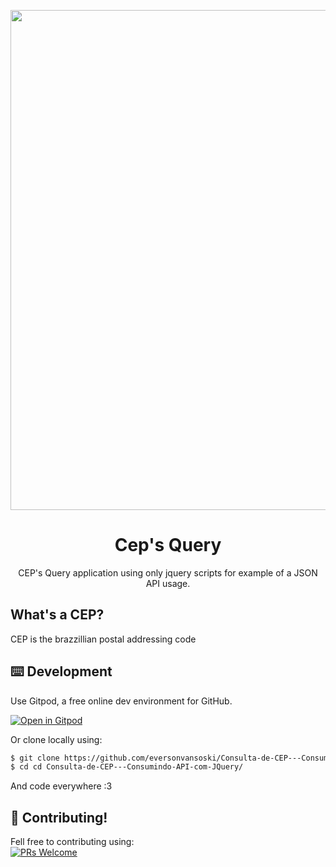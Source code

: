 <p align="center">
  <a href="http://ant.design">
    <img width="800" src="https://i.ibb.co/ZWvzK5y/salvacity.png">
  </a>
</p>

<h1 align="center"> Cep's Query </h1>

<div align="center">
  CEP's Query application  using only jquery scripts for example of a JSON API usage.
</div>

## What's a CEP?
CEP is the brazzillian postal addressing code

## ⌨️ Development

Use Gitpod, a free online dev environment for GitHub.

[![Open in Gitpod](https://gitpod.io/button/open-in-gitpod.svg)](https://gitpod.io/#https://github.com/eversonvansoski/Consulta-de-CEP---Consumindo-API-com-JQuery)

Or clone locally using:

```bash
$ git clone https://github.com/eversonvansoski/Consulta-de-CEP---Consumindo-API-com-JQuery.git
$ cd cd Consulta-de-CEP---Consumindo-API-com-JQuery/
```

And code everywhere :3 

## 🤝 Contributing!

Fell free to contributing using:  
[![PRs Welcome](https://img.shields.io/badge/PRs-welcome-brightgreen.svg?style=flat-square)](http://makeapullrequest.com)